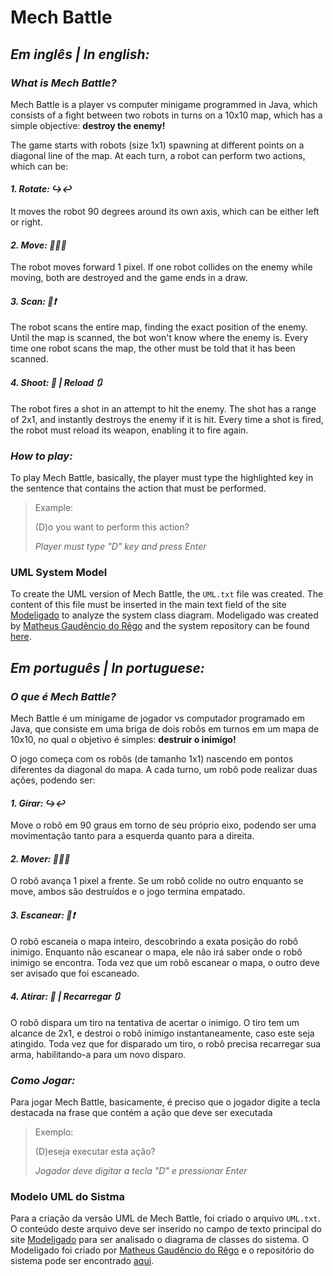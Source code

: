 # Mech Battle

## *Em inglês | In english:*

### *What is Mech Battle?*
Mech Battle is a player vs computer minigame programmed in Java, which consists of a fight between two robots in turns on a 10x10 map, which has a simple objective: **destroy the enemy!**

The game starts with robots (size 1x1) spawning at different points on a diagonal line of the map. At each turn, a robot can perform two actions, which can be:

#### *1. Rotate: ↪↩*
It moves the robot 90 degrees around its own axis, which can be either left or right.

#### *2. Move: 🚶‍♂️💨*
The robot moves forward 1 pixel. If one robot collides on the enemy while moving, both are destroyed and the game ends in a draw. 

#### *3. Scan: 🤖:exclamation:*
The robot scans the entire map, finding the exact position of the enemy. Until the map is scanned, the bot won't know where the enemy is. Every time one robot scans the map, the other must be told that it has been scanned.

#### *4. Shoot: :gun: | Reload 🔃*
The robot fires a shot in an attempt to hit the enemy. The shot has a range of 2x1, and instantly destroys the enemy if it is hit. Every time a shot is fired, the robot must reload its weapon, enabling it to fire again. 

### *How to play:*
To play Mech Battle, basically, the player must type the highlighted key in the sentence that contains the action that must be performed.
> Example:
>
> (D)o you want to perform this action?
>
> *Player must type "D" key and press Enter* 

### UML System Model
To create the UML version of Mech Battle, the `UML.txt` file was created. The content of this file must be inserted in the main text field of the site [Modeligado](https://matheusgr.github.io/modeligado/edit.html) to analyze the system class diagram. Modeligado was created by [Matheus Gaudêncio do Rêgo](https://github.com/matheusgr) and the system repository can be found [here](https://github.com/matheusgr/modeligado). 

## *Em português | In portuguese:*

### *O que é Mech Battle?*
Mech Battle é um minigame de jogador vs computador programado em Java, que consiste em uma briga de dois robôs em turnos em um mapa de 10x10, no qual o objetivo é simples: **destruir o inimigo!**

O jogo começa com os robôs (de tamanho 1x1) nascendo em pontos diferentes da diagonal do mapa. A cada turno, um robô pode realizar duas ações, podendo ser:

#### *1. Girar: ↪↩*
Move o robô em 90 graus em torno de seu próprio eixo, podendo ser uma movimentação tanto para a esquerda quanto para a direita.

#### *2. Mover: 🚶‍♂️💨*
O robô avança 1 pixel a frente. Se um robô colide no outro enquanto se move, ambos são destruídos e o jogo termina empatado.

#### *3. Escanear: 🤖:exclamation:*
O robô escaneia o mapa inteiro, descobrindo a exata posição do robô inimigo. Enquanto não escanear o mapa, ele não irá saber onde o robô inimigo se encontra. Toda vez que um robô escanear o mapa, o outro deve ser avisado que foi escaneado.

#### *4. Atirar: :gun: | Recarregar 🔃*
O robô dispara um tiro na tentativa de acertar o inimigo. O tiro tem um alcance de 2x1, e destroi o robô inimigo instantaneamente, caso este seja atingido. Toda vez que for disparado um tiro, o robô precisa recarregar sua arma, habilitando-a para um novo disparo.

### *Como Jogar:*
Para jogar Mech Battle, basicamente, é preciso que o jogador digite a tecla destacada na frase que contém a ação que deve ser executada
> Exemplo:
> 
> (D)eseja executar esta ação?
> 
> *Jogador deve digitar a tecla "D" e pressionar Enter*

### Modelo UML do Sistma
Para a criação da versão UML de Mech Battle, foi criado o arquivo `UML.txt`. O conteúdo deste arquivo deve ser inserido no campo de texto principal do site [Modeligado](https://matheusgr.github.io/modeligado/edit.html) para ser analisado o diagrama de classes do sistema. O Modeligado foi criado por [Matheus Gaudêncio do Rêgo](https://github.com/matheusgr) e o repositório do sistema pode ser encontrado [aqui](https://github.com/matheusgr/modeligado).
